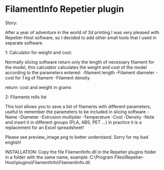# FilamentInfo Repetier plugin
Story:

After a year of adventure in the world of 3d printing I was very pleased with Repetier-Host software, so I decided to add other small tools that I used in separate software.

1: Calculator for weight and cost:

Normally slicing software return only the length of necessary filament for the model, this calculator calculates the weight and cost of the model according to the parameters entered:
-filament length
-Filament diameter
-cost for 1 kg of filament
-Filament density

return:
cost and weight in grams


2: Filaments rolls list

This tool allows you to save a list of filaments with different parameters, useful to remember the parameters to be included in slicing software 
-Name
-Diameter
-Extrusion multiplier
-Temperature
-Cost
-Density
-Note
and insert it in different groups (PLA, ABS, PET ...)
in practice it is a replacement for an Excel spreadsheet!

Please see preview_image.png to better understand.
Sorry for my bad english!



INSTALLATION:
Copy the file FilamentInfo.dll in the Repetier plugins folder in a folder with the same name, example:
C:\Program Files\Repetier-Host\plugins\FilamentInfo\FilamentInfo.dll.
